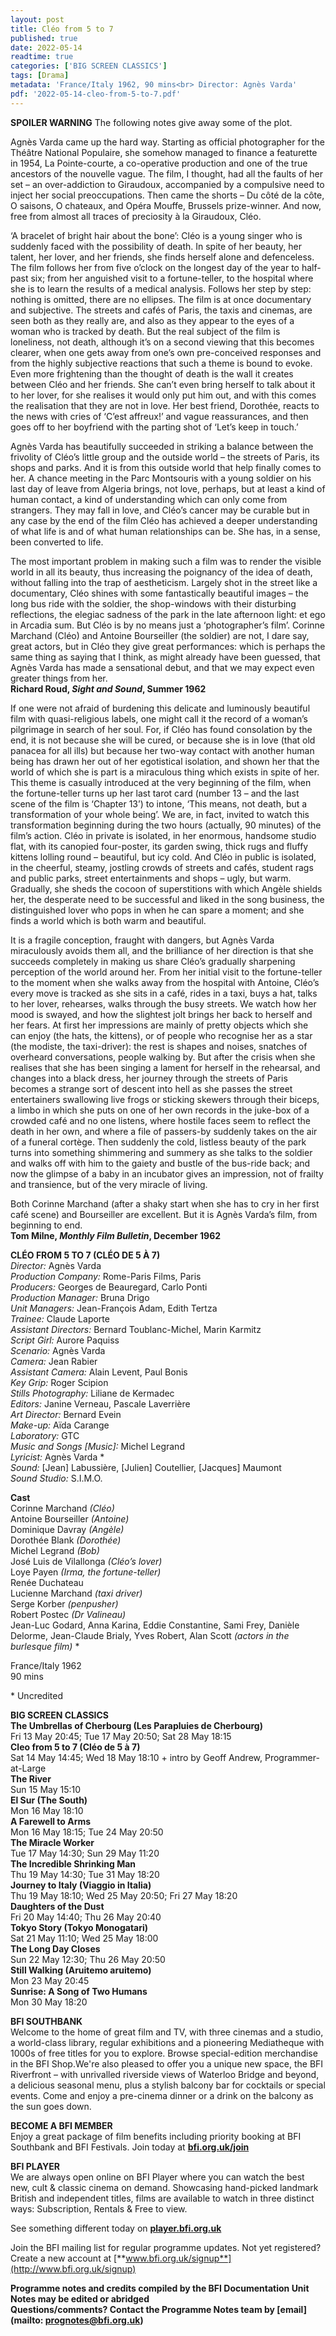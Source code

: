 ```yaml
---
layout: post
title: Cléo from 5 to 7
published: true
date: 2022-05-14
readtime: true
categories: ['BIG SCREEN CLASSICS']
tags: [Drama]
metadata: 'France/Italy 1962, 90 mins<br> Director: Agnès Varda'
pdf: '2022-05-14-cleo-from-5-to-7.pdf'
---
```


**SPOILER WARNING** The following notes give away some of the plot.

Agnès Varda came up the hard way. Starting as official photographer for the Théâtre National Populaire, she somehow managed to finance a featurette in 1954, La Pointe-courte, a co-operative production and one of the true ancestors of the nouvelle vague. The film, I thought, had all the faults of her set – an over-addiction to Giraudoux, accompanied by a compulsive need to inject her social preoccupations. Then came the shorts – Du côté de la côte, O saisons, O chateaux, and Opéra Mouffe, Brussels prize-winner. And now, free from almost all traces of preciosity à la Giraudoux, Cléo.

‘A bracelet of bright hair about the bone’: Cléo is a young singer who is suddenly faced with the possibility of death. In spite of her beauty, her talent, her lover, and her friends, she finds herself alone and defenceless. The film follows her from five o’clock on the longest day of the year to half-past six; from her anguished visit to a fortune-teller, to the hospital where she is to learn the results of a medical analysis. Follows her step by step: nothing is omitted, there are no ellipses. The film is at once documentary and subjective. The streets and cafés of Paris, the taxis and cinemas, are seen both as they really are, and also as they appear to the eyes of a woman who is tracked by death. But the real subject of the film is loneliness, not death, although it’s on a second viewing that this becomes clearer, when one gets away from one’s own pre-conceived responses and from the highly subjective reactions that such a theme is bound to evoke. Even more frightening than the thought of death is the wall it creates between Cléo and her friends. She can’t even bring herself to talk about it to her lover, for she realises it would only put him out, and with this comes the realisation that they are not in love. Her best friend, Dorothée, reacts to the news with cries of ‘C’est affreux!’ and vague reassurances, and then goes off to her boyfriend with the parting shot of ‘Let’s keep in touch.’

Agnès Varda has beautifully succeeded in striking a balance between the frivolity of Cléo’s little group and the outside world – the streets of Paris, its shops and parks. And it is from this outside world that help finally comes to her. A chance meeting in the Parc Montsouris with a young soldier on his last day of leave from Algeria brings, not love, perhaps, but at least a kind of human contact, a kind of understanding which can only come from strangers. They may fall in love, and Cléo’s cancer may be curable but in any case by the end of the film Cléo has achieved a deeper understanding of what life is and of what human relationships can be. She has, in a sense, been converted to life.

The most important problem in making such a film was to render the visible world in all its beauty, thus increasing the poignancy of the idea of death, without falling into the trap of aestheticism. Largely shot in the street like a documentary, Cléo shines with some fantastically beautiful images – the long bus ride with the soldier, the shop-windows with their disturbing reflections, the elegiac sadness of the park in the late afternoon light: et ego in Arcadia sum. But Cléo is by no means just a ‘photographer’s film’. Corinne Marchand (Cléo) and Antoine Bourseiller (the soldier) are not, I dare say, great actors, but in Cléo they give great performances: which is perhaps the same thing as saying that I think, as might already have been guessed, that Agnès Varda has made a sensational debut, and that we may expect even greater things from her.<br>
**Richard Roud, _Sight and Sound_, Summer 1962**<br>

If one were not afraid of burdening this delicate and luminously beautiful film with quasi-religious labels, one might call it the record of a woman’s pilgrimage in search of her soul. For, if Cléo has found consolation by the end, it is not because she will be cured, or because she is in love (that old panacea for all ills) but because her two-way contact with another human being has drawn her out of her egotistical isolation, and shown her that the world of which she is part is a miraculous thing which exists in spite of her. This theme is casually introduced at the very beginning of the film, when the fortune-teller turns up her last tarot card (number 13 – and the last scene of the film is ‘Chapter 13’) to intone, ‘This means, not death, but a transformation of your whole being’. We are, in fact, invited to watch this transformation beginning during the two hours (actually, 90 minutes) of the film’s action. Cléo in private is isolated, in her enormous, handsome studio flat, with its canopied four-poster, its garden swing, thick rugs and fluffy kittens lolling round – beautiful, but icy cold. And Cléo in public is isolated, in the cheerful, steamy, jostling crowds of streets and cafés, student rags and public parks, street entertainments and shops – ugly, but warm. Gradually, she sheds the cocoon of superstitions with which Angèle shields her, the desperate need to be successful and liked in the song business, the distinguished lover who pops in when he can spare a moment; and she finds a world which is both warm and beautiful.

It is a fragile conception, fraught with dangers, but Agnès Varda miraculously avoids them all, and the brilliance of her direction is that she succeeds completely in making us share Cléo’s gradually sharpening perception of the world around her. From her initial visit to the fortune-teller to the moment when she walks away from the hospital with Antoine, Cléo’s every move is tracked as she sits in a café, rides in a taxi, buys a hat, talks to her lover, rehearses, walks through the busy streets. We watch how her mood is swayed, and how the slightest jolt brings her back to herself and her fears. At first her impressions are mainly of pretty objects which she can enjoy (the hats, the kittens), or of people who recognise her as a star (the modiste, the taxi-driver): the rest is shapes and noises, snatches of overheard conversations, people walking by. But after the crisis when she realises that she has been singing a lament for herself in the rehearsal, and changes into a black dress, her journey through the streets of Paris becomes a strange sort of descent into hell as she passes the street entertainers swallowing live frogs or sticking skewers through their biceps, a limbo in which she puts on one of her own records in the juke-box of a crowded café and no one listens, where hostile faces seem to reflect the death in her own, and where a file of passers-by suddenly takes on the air of a funeral cortège. Then suddenly the cold, listless beauty of the park turns into something shimmering and summery as she talks to the soldier and walks off with him to the gaiety and bustle of the bus-ride back; and now the glimpse of a baby in an incubator gives an impression, not of frailty and transience, but of the very miracle of living.

Both Corinne Marchand (after a shaky start when she has to cry in her first café scene) and Bourseiller are excellent. But it is Agnès Varda’s film, from beginning to end.<br>
**Tom Milne, _Monthly Film Bulletin_, December 1962**<br>

**CLÉO FROM 5 TO 7 (CLÉO DE 5 À 7)**<br>
_Director:_ Agnès Varda<br>
_Production Company:_ Rome-Paris Films, Paris<br>
_Producers:_ Georges de Beauregard, Carlo Ponti<br>
_Production Manager:_ Bruna Drigo<br>
_Unit Managers:_ Jean-François Adam, Edith Tertza<br>
_Trainee:_ Claude Laporte<br>
_Assistant Directors:_ Bernard Toublanc-Michel, Marin Karmitz<br>
_Script Girl:_ Aurore Paquiss<br>
_Scenario:_ Agnès Varda<br>
_Camera:_ Jean Rabier<br>
_Assistant Camera:_ Alain Levent, Paul Bonis<br>
_Key Grip:_ Roger Scipion<br>
_Stills Photography:_ Liliane de Kermadec<br>
_Editors:_ Janine Verneau, Pascale Laverrière<br>
_Art Director:_ Bernard Evein<br>
_Make-up:_ Aïda Carange<br>
_Laboratory:_ GTC<br>
_Music and Songs [Music]:_ Michel Legrand<br>
_Lyricist:_ Agnès Varda *<br>
_Sound:_ [Jean] Labussière, [Julien] Coutellier, [Jacques] Maumont<br>
_Sound Studio:_ S.I.M.O.<br>

**Cast**<br>
Corinne Marchand _(Cléo)_<br>
Antoine Bourseiller _(Antoine)_<br>
Dominique Davray _(Angèle)_<br>
Dorothée Blank _(Dorothée)_<br>
Michel Legrand _(Bob)_<br>
José Luis de Vilallonga _(Cléo’s lover)_<br>
Loye Payen _(Irma, the fortune-teller)_<br>
Renée Duchateau<br>
Lucienne Marchand _(taxi driver)_<br>
Serge Korber _(penpusher)_<br>
Robert Postec _(Dr Valineau)_<br>
Jean-Luc Godard, Anna Karina, Eddie Constantine, Sami Frey, Danièle Delorme, Jean-Claude Brialy, Yves Robert, Alan Scott _(actors in the burlesque film)_ *<br>

France/Italy 1962<br>
90 mins<br>

\* Uncredited<br>


**BIG SCREEN CLASSICS**  
**The Umbrellas of Cherbourg (Les Parapluies de Cherbourg)**  
Fri 13 May 20:45; Tue 17 May 20:50; Sat 28 May 18:15  
**Cleo from 5 to 7 (Cléo de 5 à 7)**  
Sat 14 May 14:45; Wed 18 May 18:10 + intro by Geoff Andrew, Programmer-at-Large  
**The River**  
Sun 15 May 15:10  
**El Sur (The South)**  
Mon 16 May 18:10  
**A Farewell to Arms**  
Mon 16 May 18:15; Tue 24 May 20:50  
**The Miracle Worker**  
Tue 17 May 14:30; Sun 29 May 11:20  
**The Incredible Shrinking Man**  
Thu 19 May 14:30; Tue 31 May 18:20  
**Journey to Italy (Viaggio in Italia)**  
Thu 19 May 18:10; Wed 25 May 20:50; Fri 27 May 18:20  
**Daughters of the Dust**  
Fri 20 May 14:40; Thu 26 May 20:40  
**Tokyo Story (Tokyo Monogatari)**  
Sat 21 May 11:10; Wed 25 May 18:00  
**The Long Day Closes**  
Sun 22 May 12:30; Thu 26 May 20:50  
**Still Walking (Aruitemo aruitemo)**  
Mon 23 May 20:45  
**Sunrise: A Song of Two Humans**    
Mon 30 May 18:20  
  
**BFI SOUTHBANK**  
Welcome to the home of great film and TV, with three cinemas and a studio, a world-class library, regular exhibitions and a pioneering Mediatheque with 1000s of free titles for you to explore. Browse special-edition merchandise in the BFI Shop.We&#39;re also pleased to offer you a unique new space, the BFI Riverfront – with unrivalled riverside views of Waterloo Bridge and beyond, a delicious seasonal menu, plus a stylish balcony bar for cocktails or special events. Come and enjoy a pre-cinema dinner or a drink on the balcony as the sun goes down.  

**BECOME A BFI MEMBER**  
Enjoy a great package of film benefits including priority booking at BFI Southbank and BFI Festivals. Join today at [**bfi.org.uk/join**](http://www.bfi.org.uk/join)  

**BFI PLAYER**  
 We are always open online on BFI Player where you can watch the best new, cult &amp; classic cinema on demand. Showcasing hand-picked landmark British and independent titles, films are available to watch in three distinct ways: Subscription, Rentals &amp; Free to view.  

See something different today on [**player.bfi.org.uk**](https://player.bfi.org.uk)  

Join the BFI mailing list for regular programme updates. Not yet registered? Create a new account at [**www.bfi.org.uk/signup**](http://www.bfi.org.uk/signup)

**Programme notes and credits compiled by the BFI Documentation Unit  
Notes may be edited or abridged  
Questions/comments? Contact the Programme Notes team by [email](mailto: prognotes@bfi.org.uk)**
